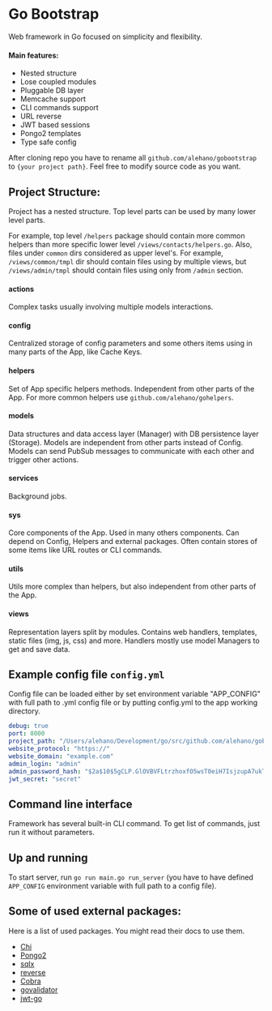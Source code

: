 # Go Bootstrap

Web framework in Go focused on simplicity and flexibility. 

#### Main features:

* Nested structure
* Lose coupled modules
* Pluggable DB layer
* Memcache support
* CLI commands support
* URL reverse
* JWT based sessions
* Pongo2 templates
* Type safe config

After cloning repo you have to rename all `github.com/alehano/gobootstrap` to 
`{your project path}`. Feel free to modify source code as you want.

## Project Structure:

Project has a nested structure. Top level parts can be used by many lower level parts.

For example, top level `/helpers` package should contain more common helpers 
than more specific lower level `/views/contacts/helpers.go`.
Also, files under `common` dirs considered as upper level's. For example,
`/views/common/tmpl` dir should contain files using by multiple views, but
`/views/admin/tmpl` should contain files using only from `/admin` section.

#### actions
Complex tasks usually involving multiple models interactions.    

#### config
Centralized storage of config parameters and some others items
using in many parts of the App, like Cache Keys.

#### helpers
Set of App specific helpers methods. Independent from other parts of the App.
For more common helpers use `github.com/alehano/gohelpers`.

#### models
Data structures and data access layer (Manager) with DB persistence layer (Storage). 
Models are independent from other parts instead of Config. Models can send PubSub 
messages to communicate with each other and trigger other actions.

#### services
Background jobs.

#### sys
Core components of the App. Used in many others components.
Can depend on Config, Helpers and external packages.
Often contain stores of some items like URL routes or CLI commands.

#### utils
Utils more complex than helpers, but also independent from other parts of the App. 

#### views
Representation layers split by modules. Contains web handlers, templates, 
static files (img, js, css) and more. Handlers mostly use model Managers to
get and save data. 


## Example config file `config.yml`

Config file can be loaded either by set environment variable "APP_CONFIG" with
full path to .yml config file or by putting config.yml to the app working directory.

```yaml
debug: true
port: 8000
project_path: "/Users/alehano/Development/go/src/github.com/alehano/gobootstrap"
website_protocol: "https://"
website_domain: "example.com"
admin_login: "admin"
admin_password_hash: "$2a$10$5gCLP.GlOVBVFLtrzhoxfO5wsT0eiH7IsjzupA7ukTyI/znLFotHu" # password is "admin"
jwt_secret: "secret"
```

## Command line interface

Framework has several built-in CLI command. To get list of commands, just run it without parameters.

## Up and running

To start server, run `go run main.go run_server` (you have to have defined `APP_CONFIG` environment variable with full path to a config file).

## Some of used external packages:

Here is a list of used packages. You might read their docs to use them.

* [Chi](https://github.com/go-chi/chi)
* [Pongo2](https://github.com/flosch/pongo2)
* [sqlx](https://github.com/jmoiron/sqlx)
* [reverse](https://github.com/alehano/reverse)
* [Cobra](https://github.com/spf13/cobra)
* [govalidator](https://github.com/asaskevich/govalidator)
* [jwt-go](https://github.com/dgrijalva/jwt-go)
